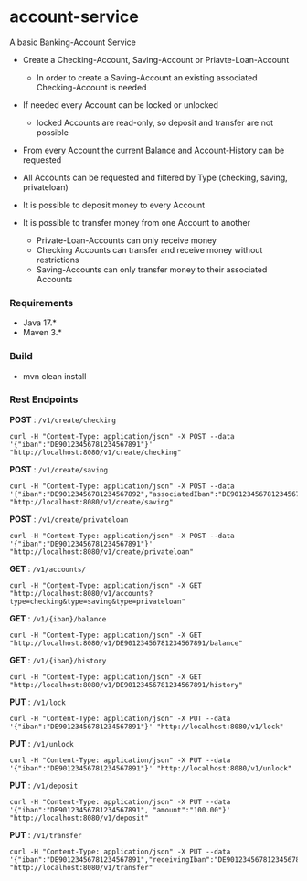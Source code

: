 # account-service

A basic Banking-Account Service

- Create a Checking-Account, Saving-Account or Priavte-Loan-Account
    - In order to create a Saving-Account an existing associated Checking-Account is needed
  

- If needed every Account can be locked or unlocked
    - locked Accounts are read-only, so deposit and transfer are not possible


- From every Account the current Balance and Account-History can be requested


- All Accounts can be requested and filtered by Type (checking, saving, privateloan)


- It is possible to deposit money to every Account


- It is possible to transfer money from one Account to another
    - Private-Loan-Accounts can only receive money
    - Checking Accounts can transfer and receive money without restrictions
    - Saving-Accounts can only transfer money to their associated Accounts


### Requirements
 - Java 17.*
 - Maven 3.*

### Build
 - mvn clean install

### Rest Endpoints
**POST** : `/v1/create/checking`
```
curl -H "Content-Type: application/json" -X POST --data '{"iban":"DE90123456781234567891"}' "http://localhost:8080/v1/create/checking"
```

**POST** : `/v1/create/saving`
```
curl -H "Content-Type: application/json" -X POST --data '{"iban":"DE90123456781234567892","associatedIban":"DE90123456781234567891"}' "http://localhost:8080/v1/create/saving"
```

**POST** : `/v1/create/privateloan`
```
curl -H "Content-Type: application/json" -X POST --data '{"iban":"DE90123456781234567891"}' "http://localhost:8080/v1/create/privateloan"
```

**GET** : `/v1/accounts/`
```
curl -H "Content-Type: application/json" -X GET "http://localhost:8080/v1/accounts?type=checking&type=saving&type=privateloan"
```

**GET** : `/v1/{iban}/balance`
```
curl -H "Content-Type: application/json" -X GET "http://localhost:8080/v1/DE90123456781234567891/balance"
```

**GET** : `/v1/{iban}/history`
```
curl -H "Content-Type: application/json" -X GET "http://localhost:8080/v1/DE90123456781234567891/history"
```

**PUT** : `/v1/lock`
```
curl -H "Content-Type: application/json" -X PUT --data '{"iban":"DE90123456781234567891"}' "http://localhost:8080/v1/lock"
```

**PUT** : `/v1/unlock`
```
curl -H "Content-Type: application/json" -X PUT --data '{"iban":"DE90123456781234567891"}' "http://localhost:8080/v1/unlock"
```

**PUT** : `/v1/deposit`
```
curl -H "Content-Type: application/json" -X PUT --data '{"iban":"DE90123456781234567891", "amount":"100.00"}' "http://localhost:8080/v1/deposit"
```

**PUT** : `/v1/transfer`
```
curl -H "Content-Type: application/json" -X PUT --data '{"iban":"DE90123456781234567891","receivingIban":"DE90123456781234567892","amount":"100.00"}' "http://localhost:8080/v1/transfer"
```

